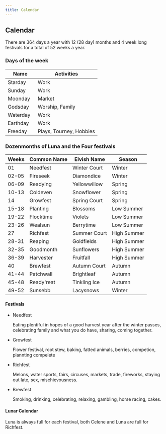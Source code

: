 ```yaml
---
title: Calendar
---
```


## Calendar

There are 364 days a year with 12 (28 day) months and 4 week long festivals for a total of 52 weeks a year.


### Days of the week

| Name                  |  Activities              |
| --------------------- | ------------------------ |
| Starday               | Work                     |
| Sunday                | Work                     |
| Moonday               | Market                   |
| Godsday               | Worship, Family          |
| Waterday              | Work                     |
| Earthday              | Work                     |
| Freeday               | Plays, Tourney, Hobbies  |


### Dozenmonths of Luna and the Four festivals

| Weeks | Common Name | Elvish Name  | Season      |
| ----- | ----------- | ------------ | ----------- |
| 01    | Needfest    | Winter Court | Winter      |
| 02-05 | Fireseek    | Diamondice   | Winter      |
| 06-09 | Readying    | Yellowwillow | Spring      |
| 10-13 | Coldeven    | Snowflower   | Spring      |
| 14    | Growfest    | Spring Court | Spring      |
| 15-18 | Planting    | Blossoms     | Low Summer  |
| 19-22 | Flocktime   | Violets      | Low Summer  |
| 23-26 | Wealsun     | Berrytime    | Low Summer  |
| 27    | Richfest    | Summer Court | High Summer |
| 28-31 | Reaping     | Goldfields   | High Summer |
| 32-35 | Goodmonth   | Sunflowers   | High Summer |
| 36-39 | Harvester   | Fruitfall    | High Summer |
| 40    | Brewfest    | Autumn Court | Autumn      |
| 41-44 | Patchwall   | Brightleaf   | Autumn      |
| 45-48 | Ready'reat  | Tinkling Ice | Autumn      |
| 49-52 | Sunsebb     | Lacysnows    | Winter      |

#### Festivals

* Needfest

    Eating plentiful in hopes of a good harvest year after the winter passes, celebrating family and what you do have, sharing, coming together.

* Growfest

    Flower festival, root stew, baking, fatted animals, berries, competion, plannting compelete 

* Richfest

    Melons, water sports, fairs, circuses, markets, trade, fireworks, staying out late, sex, mischievousness.

* Brewfest

    Smoking, drinking, celebrating, relaxing, gambling, horse racing, cakes.


#### Lunar Calendar

Luna is always full for each festival, both Celene and Luna are full for Richfest.